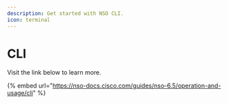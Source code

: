 ```yaml
---
description: Get started with NSO CLI.
icon: terminal
---
```


# CLI

Visit the link below to learn more.

{% embed url="https://nso-docs.cisco.com/guides/nso-6.5/operation-and-usage/cli" %}
